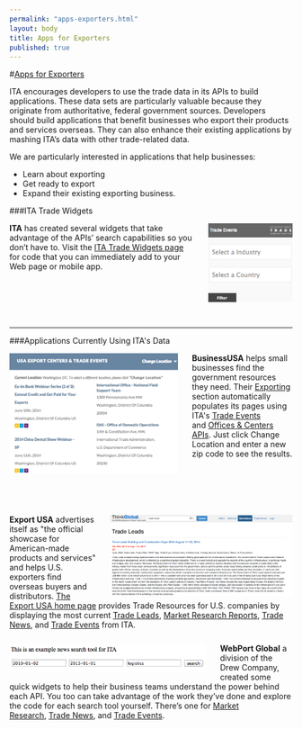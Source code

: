 ```yaml
--- 
permalink: "apps-exporters.html" 
layout: body 
title: Apps for Exporters 
published: true 
---
```


#<a href="apps-exporters.html">Apps for Exporters</a>

ITA encourages developers to use the trade data in its APIs to build applications. These data sets are particularly valuable because they originate from authoritative, federal government sources. Developers should build applications that benefit businesses who export their products and services overseas. They can also enhance their existing applications by mashing ITA’s data with other trade-related data.

We are particularly interested in applications that help businesses:

* Learn about exporting
* Get ready to export
* Expand their existing exporting business.


###ITA Trade Widgets

<div style="margin-bottom:100px;"><a href="widgets.html"><img src="images/itawidget.png" width="150" style="float:right;margin:0 0 0 25px;"/></a> <strong>ITA</strong> has created several widgets that take advantage of the APIs’ search capabilities so you don’t have to.  Visit the <a href="widgets.html">ITA Trade Widgets page</a> for code that you can immediately add to your Web page or mobile app.</div>

------

###Applications Currently Using ITA's Data 

<div style="margin-bottom:100px;"><a href="http://business.usa.gov/export"><img src="images/businessusa.png" width="300" style="float:left;margin:0 25px 0 0;"/></a> <strong>BusinessUSA</strong> helps small businesses find the government resources they need. Their <a href="http://business.usa.gov/export">Exporting</a> section automatically populates its pages using ITA's <a href="http://business.usa.gov/events-search/">Trade Events</a> and <a href="http://business.usa.gov/export">Offices & Centers APIs</a>. Just click Change Location and enter a new zip code to see the results.</div>

<div style="margin-bottom:25px;"><a href="http://www.thinkglobal.com/exusa"><img src="images/thinkglobal.png" width="325" style="float:right;margin:0 0 0 25px;"/></a> <strong>Export USA</strong> advertises itself as "the official showcase for American-made products and services" and helps U.S. exporters find overseas buyers and distributors. <a href="http://www.thinkglobal.com/exusa">The Export USA home page</a> provides Trade Resources for U.S. companies by displaying the most current <a href="http://www.thinkglobal.com/trade_resources/trade_leads">Trade Leads</a>, <a href="http://www.thinkglobal.com/trade_resources/market">Market Research Reports</a>, <a href="http://www.thinkglobal.com/trade_resources/trade_articles">Trade News</a>, and <a href="http://www.thinkglobal.com/trade_resources/trade_events">Trade Events</a> from ITA.</div>

<div><a href="http://sources.drewcompany.com/ita/"><img src="images/drewcompany.png" width="350" style="float:left;margin:0 25px 0 0;"/></a> <strong>WebPort Global</strong> a division of the Drew Company, created some quick widgets to help their business teams understand the power behind each API.  You too can take advantage of the work they’ve done and explore the code for each search tool yourself.  There’s one for <a href="http://sources.drewcompany.com/ita/example.html">Market Research</a>, <a href="http://sources.drewcompany.com/ita/news.html">Trade News</a>, and <a href="http://sources.drewcompany.com/ita/events.html">Trade Events</a>.</div>

